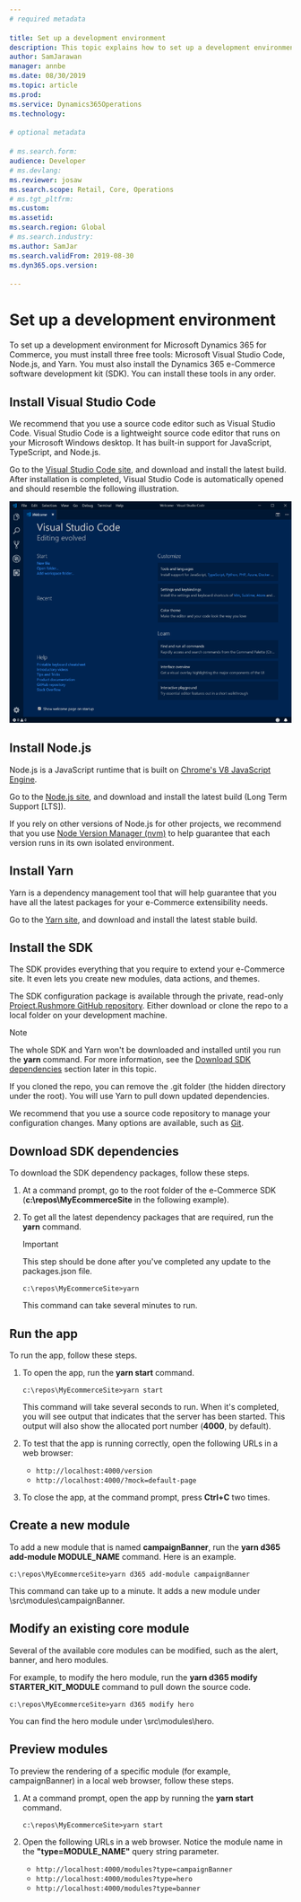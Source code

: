 ```yaml
---
# required metadata

title: Set up a development environment
description: This topic explains how to set up a development environment for Microsoft Dynamics 365 for Commerce.
author: SamJarawan
manager: annbe
ms.date: 08/30/2019
ms.topic: article
ms.prod: 
ms.service: Dynamics365Operations
ms.technology: 

# optional metadata

# ms.search.form: 
audience: Developer
# ms.devlang: 
ms.reviewer: josaw
ms.search.scope: Retail, Core, Operations
# ms.tgt_pltfrm: 
ms.custom: 
ms.assetid: 
ms.search.region: Global
# ms.search.industry: 
ms.author: SamJar
ms.search.validFrom: 2019-08-30
ms.dyn365.ops.version: 

---
```

# Set up a development environment

To set up a development environment for Microsoft Dynamics 365 for Commerce, you must install three free tools: Microsoft Visual Studio Code, Node.js, and Yarn. You must also install the Dynamics 365 e-Commerce software development kit (SDK). You can install these tools in any order.

## Install Visual Studio Code

We recommend that you use a source code editor such as Visual Studio Code. Visual Studio Code is a lightweight source code editor that runs on your Microsoft Windows desktop. It has built-in support for JavaScript, TypeScript, and Node.js.

Go to the [Visual Studio Code site](https://code.visualstudio.com), and download and install the latest build. After installation is completed, Visual Studio Code is automatically opened and should resemble the following illustration.

![Visual Studio Code](media/setup-vs-code.png)

## Install Node.js

Node.js is a JavaScript runtime that is built on [Chrome's V8 JavaScript Engine](https://v8.dev/).

Go to the [Node.js site](https://nodejs.org), and download and install the latest build (Long Term Support \[LTS\]).

If you rely on other versions of Node.js for other projects, we recommend that you use [Node Version Manager (nvm)](https://github.com/creationix/nvm) to help guarantee that each version runs in its own isolated environment.

## Install Yarn

Yarn is a dependency management tool that will help guarantee that you have all the latest packages for your e-Commerce extensibility needs.

Go to the [Yarn site](https://yarnpkg.com), and download and install the latest stable build.

## Install the SDK

The SDK provides everything that you require to extend your e-Commerce site. It even lets you create new modules, data actions, and themes.

The SDK configuration package is available through the private, read-only [Project.Rushmore GitHub repository](https://github.com/Microsoft/Project.Rushmore). Either download or clone the repo to a local folder on your development machine.

> [!NOTE]
> The whole SDK and Yarn won't be downloaded and installed until you run the **yarn** command. For more information, see the [Download SDK dependencies](#download-sdk-dependencies) section later in this topic.

If you cloned the repo, you can remove the .git folder (the hidden directory under the root). You will use Yarn to pull down updated dependencies.

We recommend that you use a source code repository to manage your configuration changes. Many options are available, such as [Git](https://git-scm.com/downloads).

## Download SDK dependencies

To download the SDK dependency packages, follow these steps.

1. At a command prompt, go to the root folder of the e-Commerce SDK (**c:\\repos\\MyEcommerceSite** in the following example).
2. To get all the latest dependency packages that are required, run the **yarn** command.

    > [!IMPORTANT]
    > This step should be done after you've completed any update to the packages.json file.

    ```
    c:\repos\MyEcommerceSite>yarn
    ```

    This command can take several minutes to run.

## Run the app

To run the app, follow these steps.

1. To open the app, run the **yarn start** command.

    ```
    c:\repos\MyEcommerceSite>yarn start
    ```

    This command will take several seconds to run. When it's completed, you will see output that indicates that the server has been started. This output will also show the allocated port number (**4000**, by default).

2. To test that the app is running correctly, open the following URLs in a web browser:

    * `http://localhost:4000/version`
    * `http://localhost:4000/?mock=default-page`

3. To close the app, at the command prompt, press **Ctrl+C** two times.

## Create a new module

To add a new module that is named **campaignBanner**, run the **yarn d365 add-module MODULE_NAME** command. Here is an example.

```
c:\repos\MyEcommerceSite>yarn d365 add-module campaignBanner
```

This command can take up to a minute. It adds a new module under \\src\\modules\\campaignBanner.

## Modify an existing core module

Several of the available core modules can be modified, such as the alert, banner, and hero modules.

For example, to modify the hero module, run the **yarn d365 modify STARTER\_KIT\_MODULE** command to pull down the source code.

```
c:\repos\MyEcommerceSite>yarn d365 modify hero
```

You can find the hero module under \\src\\modules\\hero.

## Preview modules

To preview the rendering of a specific module (for example, campaignBanner) in a local web browser, follow these steps.

1. At a command prompt, open the app by running the **yarn start** command.

    ```
    c:\repos\MyEcommerceSite>yarn start
    ```

2. Open the following URLs in a web browser. Notice the module name in the **"type=MODULE\_NAME"** query string parameter.

    * `http://localhost:4000/modules?type=campaignBanner`
    * `http://localhost:4000/modules?type=hero`
    * `http://localhost:4000/modules?type=banner`
